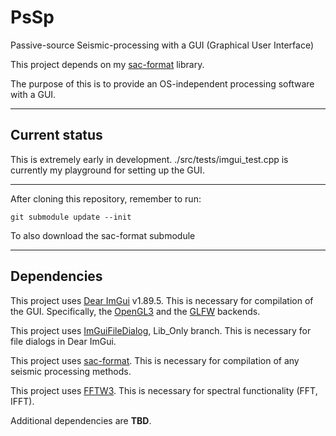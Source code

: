 # PsSp

Passive-source Seismic-processing with a GUI (Graphical User Interface)

This project depends on my [sac-format](https://github.com/arbCoding/seismic) library.

The purpose of this is to provide an OS-independent processing software with a GUI.

---

## Current status

This is extremely early in development. ./src/tests/imgui_test.cpp is currently my playground for setting up the GUI.

---

After cloning this repository, remember to run:
```shell
git submodule update --init
```
To also download the sac-format submodule

---

## Dependencies

This project uses [Dear ImGui](https://github.com/ocornut/imgui/tree/v1.89.5) v1.89.5. This is necessary for compilation of the GUI. Specifically, the [OpenGL3](https://www.opengl.org/) and the [GLFW](https://www.glfw.org/) backends.

This project uses [ImGuiFileDialog](https://github.com/aiekick/ImGuiFileDialog.git), Lib_Only branch. This is necessary for file dialogs in Dear ImGui.

This project uses [sac-format](https://github.com/arbCoding/sac-format). This is necessary for compilation of any seismic processing methods.

This project uses [FFTW3](https://www.fftw.org/). This is necessary for spectral functionality (FFT, IFFT).

Additional dependencies are **TBD**.

